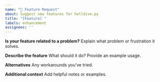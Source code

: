 ```yaml
---
name: "🚀 Feature Request"
about: Suggest new features for helldive.py
title: "[Feature] "
labels: enhancement
assignees: ''
---
```

**Is your feature related to a problem?**
Explain what problem or frustration it solves.

**Describe the feature**
What should it do? Provide an example usage.

**Alternatives**
Any workarounds you’ve tried.

**Additional context**
Add helpful notes or examples.
